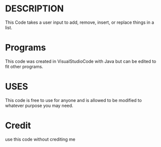# DESCRIPTION
This Code takes a user input to add, remove, insert, or replace things in a list.

# Programs
This code was created in VisualStudioCode with Java but can be edited to fit other programs.

# USES
This code is free to use for anyone and is allowed to be modified to whatever purpose you may need.

# Credit
use this code without crediting me

